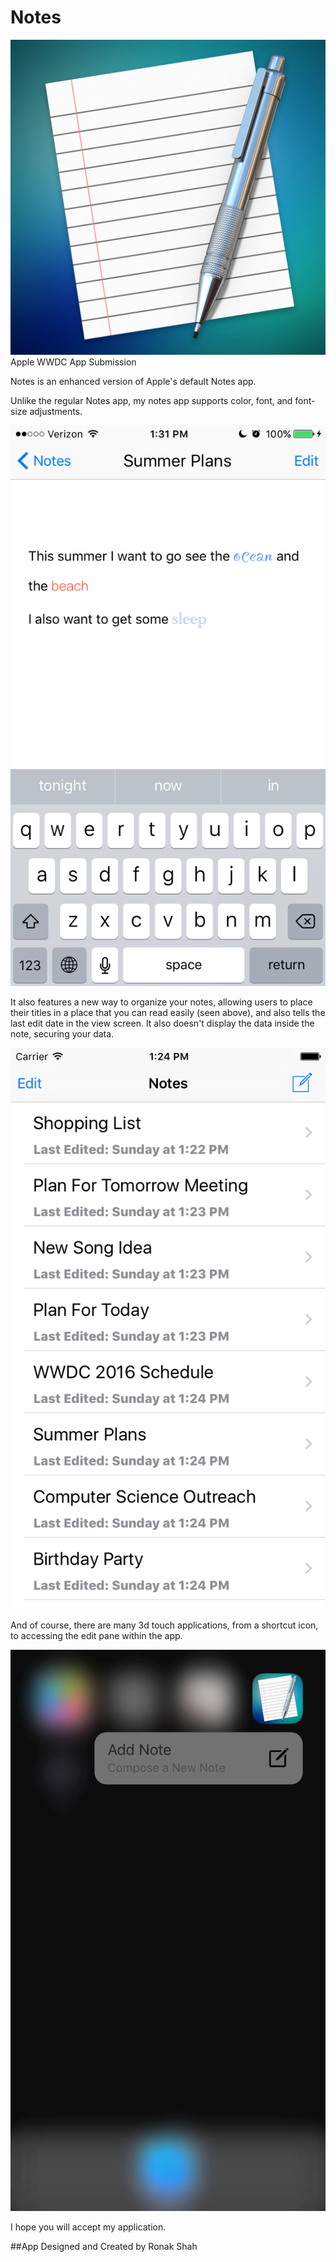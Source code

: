 # Notes
![App Icon](https://raw.githubusercontent.com/TheTrueMaster/Notes/master/Images/Notes%20-%20AppIcon.png)
Apple WWDC App Submission

Notes is an enhanced version of Apple's default Notes app.

Unlike the regular Notes app, my notes app supports color, font, and font-size adjustments.

![Features Color/Fonts](https://raw.githubusercontent.com/TheTrueMaster/Notes/master/Images/Notes%20-%20EditingANote.PNG)

It also features a new way to organize your notes, allowing users to place their titles in a place that you can read easily (seen above), and also tells the last edit date in the view screen. It also doesn't display the data inside the note, securing your data.

![Main Menu](https://raw.githubusercontent.com/TheTrueMaster/Notes/master/Images/Notes%20-%20SampleMainMenuScreen.png)

And of course, there are many 3d touch applications, from a shortcut icon, to accessing the edit pane within the app.

![Shortcut Icon](https://raw.githubusercontent.com/TheTrueMaster/Notes/master/Images/Notes%20-%20ForceTouchShortcut.png)

I hope you will accept my application.

##App Designed and Created by Ronak Shah

